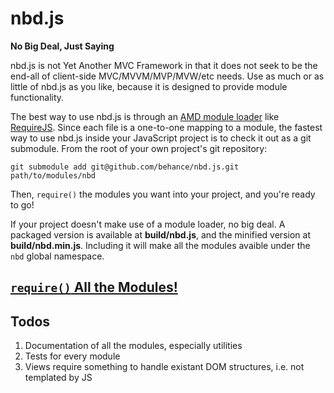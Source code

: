 # nbd.js
**No Big Deal, Just Saying**

nbd.js is not Yet Another MVC Framework in that it does not seek to be the
end-all of client-side MVC/MVVM/MVP/MVW/etc needs. Use as much or as little of
nbd.js as you like, because it is designed to provide module functionality.

The best way to use nbd.js is through an [AMD module loader][amd] like
[RequireJS][]. Since each file is a one-to-one mapping to a module, the
fastest way to use nbd.js inside your JavaScript project is to check it out as
a git submodule. From the root of your own project's git repository:

    git submodule add git@github.com/behance/nbd.js.git path/to/modules/nbd

Then, `require()` the modules you want into your project, and you're ready to
go! 

If your project doesn't make use of a module loader, no big deal. A packaged
version is available at **build/nbd.js**, and the minified version at
**build/nbd.min.js**. Including it will make all the modules avaible under the
`nbd` global namespace.

[amd]: https://github.com/amdjs/amdjs-api/wiki/AMD
[requirejs]: http://requirejs.org/

## [`require()` All the Modules!](tree/master/docs)

## Todos

1. Documentation of all the modules, especially utilities
2. Tests for every module
3. Views require something to handle existant DOM structures, i.e. not
   templated by JS
